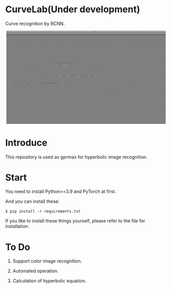 # CurveLab(Under development)

Curve recognition by RCNN.

![demo](/testdata/simple/001.png)

# Introduce

This repository is used as gprmax for hyperbolic image recognition.

# Start

You need to install Python>=3.9 and PyTorch at first.

And you can install these:
```
$ pip install -r requirements.txt
```
If you like to install these things yourself, please refer to the file for installation.

# To Do

1. Support color image recognition.

2. Automated operation.

3. Calculation of hyperbolic equation.